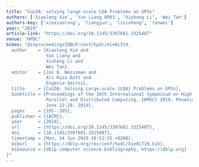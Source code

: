 ```yaml
---
title: "CuLDA: solving large-scale LDA Problems on GPUs"
authors: ['Xiaolong Xie', 'Yun Liang 0001', 'Xiuhong Li', 'Wei Tan']
authors-key: ['xiexiaolong', 'liangyun', 'lixiuhong', 'tanwei']
year: "2019"
article-link: "https://doi.org/10.1145/3307681.3325407"
venue: "HPDC"
bibex: "@inproceedings{DBLP:conf/hpdc/Xie0LT19,
  author    = {Xiaolong Xie and
               Yun Liang and
               Xiuhong Li and
               Wei Tan},
  editor    = {Jon B. Weissman and
               Ali Raza Butt and
               Evgenia Smirni},
  title     = {CuLDA: Solving Large-scale {LDA} Problems on GPUs},
  booktitle = {Proceedings of the 28th International Symposium on High-Performance
               Parallel and Distributed Computing, {HPDC} 2019, Phoenix, AZ, USA,
               June 22-29, 2019},
  pages     = {195--205},
  publisher = {{ACM}},
  year      = {2019},
  url       = {https://doi.org/10.1145/3307681.3325407},
  doi       = {10.1145/3307681.3325407},
  timestamp = {Mon, 24 Jun 2019 18:51:15 +0200},
  biburl    = {https://dblp.org/rec/conf/hpdc/Xie0LT19.bib},
  bibsource = {dblp computer science bibliography, https://dblp.org}
}"
---
```

